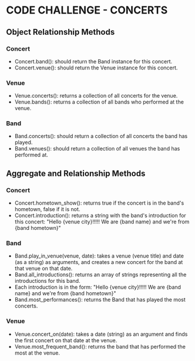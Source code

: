<h1>CODE CHALLENGE - CONCERTS</h1>

<h2>Object Relationship Methods</h2>


<h3>Concert</h3>
<ul>
<li>Concert.band(): should return the Band instance for this concert.</li>
<li>Concert.venue(): should return the Venue instance for this concert.</li>
</ul>

<h3>Venue</h3>
<ul>
<li>Venue.concerts(): returns a collection of all concerts for the venue.</li>
<li>Venue.bands(): returns a collection of all bands who performed at the venue.</li>
</ul>

<h3>Band</h3>
<ul>
<li>Band.concerts(): should return a collection of all concerts the band has played.</li>
<li>Band.venues(): should return a collection of all venues the band has performed at.</li>
</ul>


<h2>Aggregate and Relationship Methods</h2>

<h3>Concert</h3>
<ul>
<li>Concert.hometown_show(): returns true if the concert is in the band's hometown, false if it is not.</li>
<li>Concert.introduction(): returns a string with the band's introduction for this concert:
"Hello {venue city}!!!!! We are {band name} and we're from {band hometown}"</li>
</ul>

<h3>Band</h3>
<ul>
<li>Band.play_in_venue(venue, date): takes a venue (venue title) and date (as a string) as arguments, and creates a new concert for the band at that venue on that date.</li>
<li>Band.all_introductions(): returns an array of strings representing all the introductions for this band.</li>
<li>Each introduction is in the form: "Hello {venue city}!!!!! We are {band name} and we're from {band hometown}"</li>
<li>Band.most_performances(): returns the Band that has played the most concerts.</li>
</ul>

<h3>Venue</h3>
<ul>
<li>Venue.concert_on(date): takes a date (string) as an argument and finds the first concert on that date at the venue.</li>
<li>Venue.most_frequent_band(): returns the band that has performed the most at the venue.</li>
</ul>